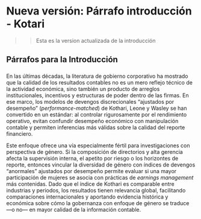# Nueva versión: Párrafo introducción - Kotari

>> Esta es la version actualizada de la introducción

## Párrafos para la Introducción

###

En las últimas décadas, la literatura de gobierno corporativo ha mostrado que la calidad de los resultados contables no es un mero reflejo técnico de la actividad económica, sino también un producto de arreglos institucionales, incentivos y estructuras de poder dentro de las firmas. En ese marco, los modelos de devengos discrecionales “ajustados por desempeño” (*performance-matched*) de Kothari, Leone y Wasley se han convertido en un estándar: al controlar rigurosamente por el rendimiento operativo, evitan confundir desempeño económico con manipulación contable y permiten inferencias más válidas sobre la calidad del reporte financiero.

Este enfoque ofrece una vía especialmente fértil para investigaciones con perspectiva de género. Si la composición de directorios y alta gerencia afecta la supervisión interna, el apetito por riesgo o los horizontes de reporte, entonces vincular la diversidad de género con índices de devengos “anormales” ajustados por desempeño permite evaluar si una mayor participación de mujeres se asocia con prácticas de *earnings management* más contenidas. Dado que el índice de Kothari es comparable entre industrias y periodos, los resultados tienen relevancia global, facilitando comparaciones internacionales y aportando evidencia histórica y económica sobre cómo la gobernanza con enfoque de género se traduce —o no— en mayor calidad de la información contable.